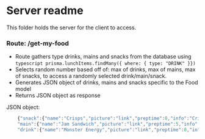 # Server readme
This folder holds the server for the client to access.

### Route: /get-my-food
- Route gathers type drinks, mains and snacks from the database using ```typescript prisma.lunchItems.findMany({ where: { type: "DRINK" }})```
- Selects random number based off of: max of drinks, max of mains, max of snacks, to access a randomly selected drink/main/snack.
- Generates JSON object of drinks, mains and snacks specific to the Food model
- Returns JSON object as response

JSON object:
```typescript
    {"snack":{"name":"Crisps","picture":"link","preptime":0,"info":"Crisps! Who doesn't love crisps!"},
    "main":{"name":"Jam Sandwich","picture":"link","preptime":5,"info":"Jam sandwich! Two pieces of bread, optional butter and a 'healthy' dose of jam!"},
    "drink":{"name":"Monster Energy","picture":"link","preptime":0,"info":"A great way to ensure you're awake all afternoon!"}}
```

